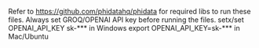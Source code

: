Refer to https://github.com/phidatahq/phidata for required libs to run these files.
Always set GROQ/OPENAI API key before running the files. 
setx/set OPENAI_API_KEY sk-*** in Windows
export OPENAI_API_KEY=sk-*** in Mac/Ubuntu
 
